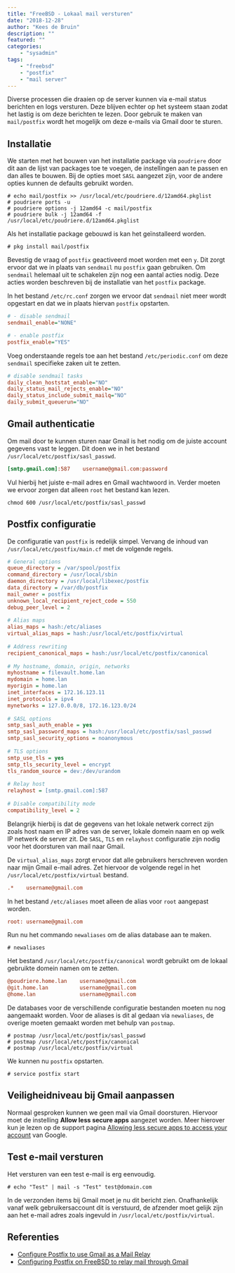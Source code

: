 ```yaml
---
title: "FreeBSD - Lokaal mail versturen"
date: "2018-12-28"
author: "Kees de Bruin"
description: ""
featured: ""
categories:
    - "sysadmin"
tags:
    - "freebsd"
    - "postfix"
    - "mail server"
---
```


Diverse processen die draaien op de server kunnen via e-mail status berichten en logs versturen. Deze blijven echter op het systeem staan zodat het lastig is om deze berichten te lezen. Door gebruik te maken van `mail/postfix` wordt het mogelijk om deze e-mails via Gmail door te sturen.

## Installatie

We starten met het bouwen van het installatie package via `poudriere` door dit aan de lijst van packages toe te voegen, de instellingen aan te passen en dan alles te bouwen. Bij de opties moet `SASL` aangezet zijn, voor de andere opties kunnen de defaults gebruikt worden.

```shell
# echo mail/postfix >> /usr/local/etc/poudriere.d/12amd64.pkglist  
# poudriere ports -u  
# poudriere options -j 12amd64 -c mail/postfix  
# poudriere bulk -j 12amd64 -f /usr/local/etc/poudriere.d/12amd64.pkglist
```

Als het installatie package gebouwd is kan het geïnstalleerd worden.

```shell
# pkg install mail/postfix
```

Bevestig de vraag of `postfix` geactiveerd moet worden met een `y`. Dit zorgt ervoor dat we in plaats van `sendmail` nu `postfix` gaan gebruiken. Om `sendmail` helemaal uit te schakelen zijn nog een aantal acties nodig. Deze acties worden beschreven bij de installatie van het `postfix` package.

In het bestand `/etc/rc.conf` zorgen we ervoor dat `sendmail` niet meer wordt opgestart en dat we in plaats hiervan `postfix` opstarten.

```cfg
# - disable sendmail  
sendmail_enable="NONE"  
```

```cfg
# - enable postfix  
postfix_enable="YES"  
```

Voeg onderstaande regels toe aan het bestand `/etc/periodic.conf` om deze `sendmail` specifieke zaken uit te zetten.

```cfg
# disable sendmail tasks  
daily_clean_hoststat_enable="NO"  
daily_status_mail_rejects_enable="NO"  
daily_status_include_submit_mailq="NO"  
daily_submit_queuerun="NO"  
```

## Gmail authenticatie

Om mail door te kunnen sturen naar Gmail is het nodig om de juiste account gegevens vast te leggen. Dit doen we in het bestand `/usr/local/etc/postfix/sasl_passwd`.

```cfg
[smtp.gmail.com]:587    username@gmail.com:password
```

Vul hierbij het juiste e-mail adres en Gmail wachtwoord in. Verder moeten we ervoor zorgen dat alleen `root` het bestand kan lezen.

```shell
chmod 600 /usr/local/etc/postfix/sasl_passwd  
```

## Postfix configuratie

De configuratie van `postfix` is redelijk simpel. Vervang de inhoud van `/usr/local/etc/postfix/main.cf` met de volgende regels.

```cfg
# General options  
queue_directory = /var/spool/postfix  
command_directory = /usr/local/sbin  
daemon_directory = /usr/local/libexec/postfix  
data_directory = /var/db/postfix  
mail_owner = postfix  
unknown_local_recipient_reject_code = 550  
debug_peer_level = 2  
  
# Alias maps  
alias_maps = hash:/etc/aliases  
virtual_alias_maps = hash:/usr/local/etc/postfix/virtual  
  
# Address rewriting  
recipient_canonical_maps = hash:/usr/local/etc/postfix/canonical  
  
# My hostname, domain, origin, networks  
myhostname = filevault.home.lan  
mydomain = home.lan  
myorigin = home.lan  
inet_interfaces = 172.16.123.11  
inet_protocols = ipv4  
mynetworks = 127.0.0.0/8, 172.16.123.0/24  
  
# SASL options  
smtp_sasl_auth_enable = yes  
smtp_sasl_password_maps = hash:/usr/local/etc/postfix/sasl_passwd  
smtp_sasl_security_options = noanonymous  
  
# TLS options  
smtp_use_tls = yes  
smtp_tls_security_level = encrypt  
tls_random_source = dev:/dev/urandom  
  
# Relay host  
relayhost = [smtp.gmail.com]:587  
  
# Disable compatibility mode  
compatibility_level = 2  
```

Belangrijk hierbij is dat de gegevens van het lokale netwerk correct zijn zoals host naam en IP adres van de server, lokale domein naam en op welk IP netwerk de server zit. De `SASL`, `TLS` en `relayhost` configuratie zijn nodig voor het doorsturen van mail naar Gmail.

De `virtual_alias_maps` zorgt ervoor dat alle gebruikers herschreven worden naar mijn Gmail e-mail adres. Zet hiervoor de volgende regel in het `/usr/local/etc/postfix/virtual` bestand.

```cfg
.*    username@gmail.com
```

In het bestand `/etc/aliases` moet alleen de alias voor `root` aangepast worden.

```cfg
root: username@gmail.com
```

Run nu het commando `newaliases` om de alias database aan te maken.

```shell
# newaliases
```

Het bestand `/usr/local/etc/postfix/canonical` wordt gebruikt om de lokaal gebruikte domein namen om te zetten.

```cfg
@poudriere.home.lan    username@gmail.com  
@git.home.lan          username@gmail.com  
@home.lan              username@gmail.com
```

De databases voor de verschillende configuratie bestanden moeten nu nog aangemaakt worden. Voor de aliases is dit al gedaan via `newaliases`, de overige moeten gemaakt worden met behulp van `postmap`.

```shell
# postmap /usr/local/etc/postfix/sasl_passwd  
# postmap /usr/local/etc/postfix/canonical  
# postmap /usr/local/etc/postfix/virtual
```

We kunnen nu `postfix` opstarten.

```shell
# service postfix start
```

## Veiligheidniveau bij Gmail aanpassen

Normaal gesproken kunnen we geen mail via Gmail doorsturen. Hiervoor moet de instelling **Allow less secure apps** aangezet worden. Meer hierover kun je lezen op de support pagina [Allowing less secure apps to access your account](https://support.google.com/accounts/answer/6010255) van Google.

## Test e-mail versturen

Het versturen van een test e-mail is erg eenvoudig.

```shell
# echo "Test" | mail -s "Test" test@domain.com
```

In de verzonden items bij Gmail moet je nu dit bericht zien. Onafhankelijk vanaf welk gebruikersaccount dit is verstuurd, de afzender moet gelijk zijn aan het e-mail adres zoals ingevuld in `/usr/local/etc/postfix/virtual`.

## Referenties

- [Configure Postfix to use Gmail as a Mail Relay](https://www.howtoforge.com/tutorial/configure-postfix-to-use-gmail-as-a-mail-relay/)
- [Configuring Postfix on FreeBSD to relay mail through Gmail](http://dnaeon.github.io/configuring-postfix-on-freebsd-to-relay-mail-through-gmail/)
